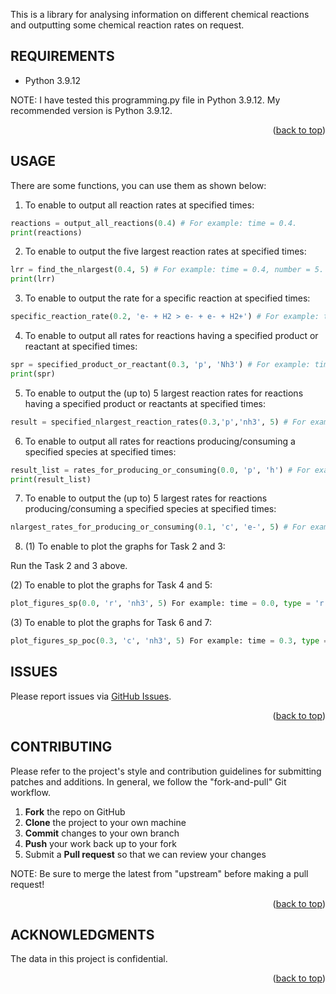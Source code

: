 
This is a library for analysing information on different chemical reactions and outputting some chemical reaction rates on request.

## REQUIREMENTS

- Python 3.9.12

NOTE: I have tested this programming.py file in Python 3.9.12. My recommended version is Python 3.9.12.

<p align="right">(<a href="#top">back to top</a>)</p>

## USAGE

There are some functions, you can use them as shown below:

1. To enable to output all reaction rates at specified times:

```python
reactions = output_all_reactions(0.4) # For example: time = 0.4.
print(reactions)
```

2. To enable to output the five largest reaction rates at specified times:

```python
lrr = find_the_nlargest(0.4, 5) # For example: time = 0.4, number = 5.
print(lrr)
```

3. To enable to output the rate for a specific reaction at specified times:

```python
specific_reaction_rate(0.2, 'e- + H2 > e- + e- + H2+') # For example: time = 0.2, specific reaction = 'e- + H2 > e- + e- + H2+'.
```

4. To enable to output all rates for reactions having a specified product or reactant at specified times:

```python
spr = specified_product_or_reactant(0.3, 'p', 'Nh3') # For example: time = 0.3, type = 'p', product = 'Nh3'
print(spr)
```

5. To enable to output the (up to) 5 largest reaction rates for reactions having a specified product or reactants at specified times:

```python
result = specified_nlargest_reaction_rates(0.3,'p','nh3', 5) # For example: time = 0.3, type = 'p', product = 'nh3', number = 5.
```

6. To enable to output all rates for reactions producing/consuming a specified species at specified times:

```python
result_list = rates_for_producing_or_consuming(0.0, 'p', 'h') # For example: time = 0.0, type = 'p', producing = 'h'.
print(result_list)
```

7. To enable to output the (up to) 5 largest rates for reactions producing/consuming a specified species  at specified times:

```python
nlargest_rates_for_producing_or_consuming(0.1, 'c', 'e-', 5) # For example: time = 0.1, type = 'c', consuming = 'e-', number = 5.
```

8. (1) To enable to plot the graphs for Task 2 and 3:

Run the Task 2 and 3 above.

(2) To enable to plot the graphs for Task 4 and 5:

```python
plot_figures_sp(0.0, 'r', 'nh3', 5) For example: time = 0.0, type = 'r', reactant = 'nh3', number = 5.
```

(3) To enable to plot the graphs for Task 6 and 7:

```python
plot_figures_sp_poc(0.3, 'c', 'nh3', 5) For example: time = 0.3, type = 'c', consuming = 'nh3', number = 5.
```

## ISSUES

Please report issues via [GitHub Issues](https://github.com/UCL-MPHY0021-21-22/tracknaliser-Working-Group-3/issues).

<p align="right">(<a href="#top">back to top</a>)</p>

## CONTRIBUTING

Please refer to the project's style and contribution guidelines for submitting patches and additions. In general, we follow the "fork-and-pull" Git workflow.

 1. **Fork** the repo on GitHub
 2. **Clone** the project to your own machine
 3. **Commit** changes to your own branch
 4. **Push** your work back up to your fork
 5. Submit a **Pull request** so that we can review your changes

NOTE: Be sure to merge the latest from "upstream" before making a pull request!

<p align="right">(<a href="#top">back to top</a>)</p>

## ACKNOWLEDGMENTS

The data in this project is confidential.


<p align="right">(<a href="#top">back to top</a>)</p>
